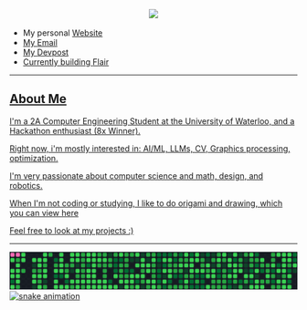 <!-- Hero -->
<p align="center">
  <img src="https://readme-typing-svg.herokuapp.com?font=Nasalization&weight=100&size=36&pause=1000&color=2C89F7&width=435&lines=Hey%2C+I'm+Anton+Lee!;Comp+Eng+%40+UWaterloo" />
</p>

- My personal <a href="https://antonlee.ca">Website
- My <a href="mailto:ach2lee@uwaterloo.ca">Email
- My <a href="https://devpost.com/cx">Devpost
- Currently building <a href="https://flair.social">Flair

---

## About Me
I'm a 2A Computer Engineering Student at the University of Waterloo, and a Hackathon enthusiast (8x Winner).

Right now, i'm mostly interested in: AI/ML, LLMs, CV, Graphics processing, optimization.

I'm very passionate about computer science and math, design, and robotics.

When I'm not coding or studying, I like to do origami and drawing, which you can view <a href="https://imgur.com/a/art-by-anton-b6C0ZCR"> here

Feel free to look at my projects :)

---

<!-- <p align="center">
  <img height="165" src="https://github-readme-stats.vercel.app/api?username=anton-chl&show_icons=true&theme=tokyonight&hide_border=true"/>
  <img height="165" src="https://github-readme-streak-stats.herokuapp.com?user=anton-chl&theme=tokyonight&hide_border=true"/>
</p> -->

![snake animation](https://raw.githubusercontent.com/anton-chl/anton-chl/main/custom-dist/snake.gif)
![snake animation](https://anton-chl.github.io/anton-chl/snake.svg)

